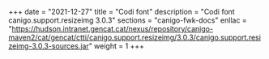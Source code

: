 +++
date        = "2021-12-27"
title       = "Codi font"
description = "Codi font canigo.support.resizeimg 3.0.3"
sections    = "canigo-fwk-docs"
enllac		= "https://hudson.intranet.gencat.cat/nexus/repository/canigo-maven2/cat/gencat/ctti/canigo.support.resizeimg/3.0.3/canigo.support.resizeimg-3.0.3-sources.jar"
weight		= 1
+++
